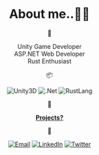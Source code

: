 <h1 align="center"> About me..👨‍💻</h1>

<p align="center">🎯</p>
<p align="center"> 
Unity Game Developer<br>
 ASP.NET Web Developer<br>
 Rust Enthusiast<br>
</p>

<p align="center"> 📦</p>
<p align="center"> 
<img src="https://img.shields.io/badge/-Unity-222c37?style=flat-square?label=Unity&logo=Unity&style=for-the-badge&logoColor=black" alt="Unity3D">
<img src="https://img.shields.io/badge/-.NET-512BD4?style=flat-square?label=.NET&logo=.NET&style=for-the-badge&logoColor=black" alt=".Net">
<img src="https://img.shields.io/badge/-rust-B94700?style=flat-square?label=rust&logo=rust&style=for-the-badge&logoColor=black" alt="RustLang">
</p>

<p align="center">📂</p>
 <p align="center"> 
   <b><a href="https://github.com/ebukaracer?tab=stars"> Projects?</a></b>
 </p>
                                                                                                                                               
<p align="center"> 
  <b>📨</b>
</p>
<p align="center">
<a href="mailto:ebuzycollins@gmail.com" target="_blank"><img src="https://img.shields.io/badge/-Gmail-c14438?style=flat-square&logo=Gmail&logoColor=white" alt="Email"></a>
<a href="https://www.linkedin.com/in/3bukacollins" target="_blank"><img src="https://img.shields.io/badge/LinkedIn-%230077B5.svg?&style=flat-square&logo=linkedin&logoColor=white" alt="LinkedIn"></a>
<a href="https://twitter.com/3bukacollins" target="_blank"><img src="https://img.shields.io/badge/-Twitter-1ca0f1?style=flat-square&labelColor=1ca0f1&logo=twitter&logoColor=white" alt="Twitter"></a>
</p>